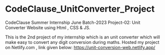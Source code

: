 # CodeClause_UnitConverter_Project
CodeClause Summer Internship June Batch-2023 Project-02: Unit Converter Website using Html , CSS & JS.


This is the 2nd project of my internship which is an unit converter which will make easy to convert any digit conversion during maths. 
Hosted my project on Netlify.com , link given below:
https://unit-conversion-web.netlify.app/
